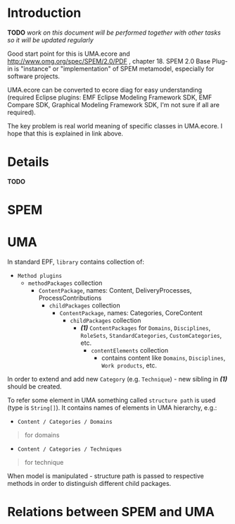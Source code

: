 # Introduction #
**TODO** _work on this document will be performed together with other tasks so it will be updated regularly_

Good start point for this is UMA.ecore and http://www.omg.org/spec/SPEM/2.0/PDF , chapter 18.
SPEM 2.0 Base Plug-in is "instance" or "implementation" of SPEM metamodel, especially for software projects.

UMA.ecore can be converted to ecore diag for easy understanding (required Eclipse plugins: EMF Eclipse Modeling Framework SDK, EMF Compare SDK, Graphical Modeling Framework SDK, I'm not sure if all are required).

The key problem is real world meaning of specific classes in UMA.ecore. I hope that this is explained in link above.

# Details #
**TODO**

# SPEM #

# UMA #
In standard EPF, `library` contains collection of:
  * `Method plugins`
    * `methodPackages` collection
      * `ContentPackage`, names: Content, DeliveryProcesses, ProcessContributions
        * `childPackages` collection
          * `ContentPackage`, names: Categories, CoreContent
            * `childPackages` collection
              * **_(1)_** `ContentPackages` for `Domains`, `Disciplines`, `RoleSets`, `StandardCategories`, `CustomCategories`, etc.
                * `contentElements` collection
                  * contains content like `Domains`, `Disciplines`, `Work products`, etc.

In order to extend and add new `Category` (e.g. `Technique`) - new sibling in **_(1)_** should be created.

To refer some element in UMA something called `structure path` is used (type is `String[]`). It contains names of elements in UMA hierarchy, e.g.:
  * `Content / Categories / Domains`
> for domains
  * `Content / Categories / Techniques`
> for technique

When model is manipulated - structure path is passed to respective methods in order to distinguish different child packages.

# Relations between SPEM and UMA #